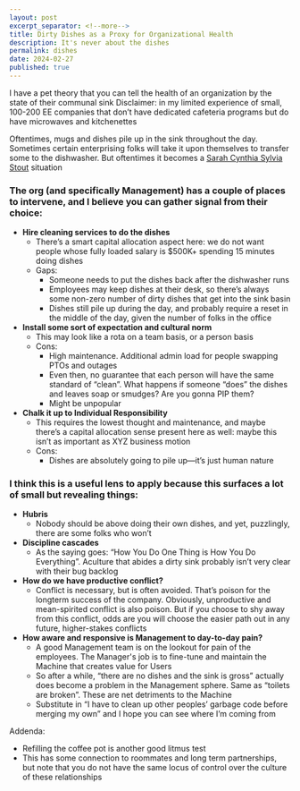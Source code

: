 ```yaml
---
layout: post
excerpt_separator: <!--more-->
title: Dirty Dishes as a Proxy for Organizational Health
description: It's never about the dishes
permalink: dishes
date: 2024-02-27
published: true
---
```


I have a pet theory that you can tell the health of an organization<span class="sidenote-number"></span> by the state of their communal sink
<span class="sidenote">Disclaimer: in my limited experience of small, 100-200 EE companies that don’t have dedicated cafeteria programs but do have microwaves and kitchenettes</span> 

Oftentimes, mugs and dishes pile up in the sink throughout the day. Sometimes certain enterprising folks will take it upon themselves to transfer some to the dishwasher. But oftentimes it becomes a [Sarah Cynthia Sylvia Stout](https://www.youtube.com/watch?v=xRps9e5aNhI) situation

### The org (and specifically Management) has a couple of places to intervene, and I believe you can gather signal from their choice:

- **Hire cleaning services to do the dishes**
    - There’s a smart capital allocation aspect here: we do not want people whose fully loaded salary is $500K+ spending 15 minutes doing dishes
    - Gaps:
        - Someone needs to put the dishes back after the dishwasher runs
        - Employees may keep dishes at their desk, so there’s always some non-zero number of dirty dishes that get into the sink basin
        - Dishes still pile up during the day, and probably require a reset in the middle of the day, given the number of folks in the office
- **Install some sort of expectation and cultural norm**
    - This may look like a rota on a team basis, or a person basis
    - Cons:
        - High maintenance. Additional admin load for people swapping PTOs and outages
        - Even then, no guarantee that each person will have the same standard of “clean”. What happens if someone “does” the dishes and leaves soap or smudges? Are you gonna PIP them?
        - Might be unpopular
- **Chalk it up to Individual Responsibility**
    - This requires the lowest thought and maintenance, and maybe there’s a capital allocation sense present here as well: maybe this isn’t as important as XYZ business motion
    - Cons:
        - Dishes are absolutely going to pile up—it’s just human nature

### I think this is a useful lens to apply because this surfaces a lot of small but revealing things:

- **Hubris**
    - Nobody should be above doing their own dishes, and yet, puzzlingly, there are some folks who won’t
- **Discipline cascades**
    - As the saying goes: “How You Do One Thing is How You Do Everything”. Aculture that abides a dirty sink probably isn’t very clear with their bug backlog
- **How do we have productive conflict?**
    - Conflict is necessary, but is often avoided. That’s poison for the longterm success of the company. Obviously, unproductive and mean-spirited conflict is also poison. But if you choose to shy away from this conflict, odds are you will choose the easier path out in any future, higher-stakes conflicts
- **How aware and responsive is Management to day-to-day pain?**
    - A good Management team is on the lookout for pain of the employees. The Manager's job is to fine-tune and maintain the Machine that creates value for Users
    - So after a while, “there are no dishes and the sink is gross” actually does become a problem in the Management sphere. Same as “toilets are broken”. These are net detriments to the Machine
    - Substitute in “I have to clean up other peoples’ garbage code before merging my own” and I hope you can see where I’m coming from


Addenda:

- Refilling the coffee pot is another good litmus test
- This has some connection to roommates and long term partnerships, but note that you do not have the same locus of control over the culture of these relationships